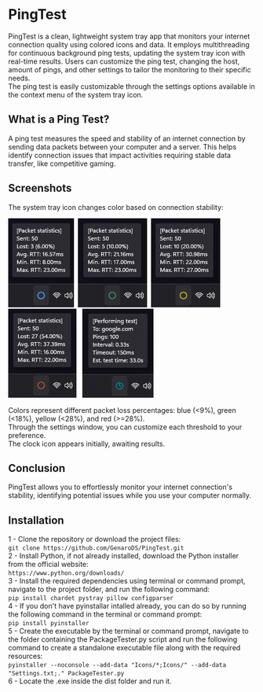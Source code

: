 # PingTest
PingTest is a clean, lightweight system tray app that monitors your internet connection quality using colored icons and data. It employs multithreading for continuous background ping tests, updating the system tray icon with real-time results. Users can customize the ping test, changing the host, amount of pings, and other settings to tailor the monitoring to their specific needs.  
The ping test is easily customizable through the settings options available in the context menu of the system tray icon.

## What is a Ping Test?
A ping test measures the speed and stability of an internet connection by sending data packets between your computer and a server. This helps identify connection issues that impact activities requiring stable data transfer, like competitive gaming.

## Screenshots
The system tray icon changes color based on connection stability:

<img src="Screenshots/Blue circle.jpg" alt="BlueCricle">&nbsp;
<img src="Screenshots/Green circle.jpg" alt="GreenCircle">&nbsp;
<img src="Screenshots/Yellow circle.jpg" alt="YellowCircle">&nbsp;
<img src="Screenshots/Red circle.jpg" alt="RedCircle">&nbsp;&nbsp;
<img src="Screenshots/Testing.jpg" alt="Testing...">

Colors represent different packet loss percentages: blue (<9%), green (<18%), yellow (<28%), and red (>=28%).  
Through the settings window, you can customize each threshold to your preference.  
The clock icon appears initially, awaiting results.

## Conclusion
PingTest allows you to effortlessly monitor your internet connection's stability, identifying potential issues while you use your computer normally.

## Installation

1 - Clone the repository or download the project files:  
```git clone https://github.com/GenaroDS/PingTest.git```  
2 - Install Python, if not already installed, download the Python installer from the official website:  
``` https://www.python.org/downloads/ ```  
3 - Install the required dependencies using terminal or command prompt, navigate to the project folder, and run the following command:  
```pip install chardet pystray pillow configparser```   
4 - If you don't have pyinstallar intalled already, you can do so by running the following command in the terminal or command prompt:  
```pip install pyinstaller```  
5 - Create the executable by the terminal or command prompt, navigate to the folder containing the PackageTester.py script and run the following command to create a standalone executable file along with the required resources:  
```pyinstaller --noconsole --add-data "Icons/*;Icons/" --add-data "Settings.txt;." PackageTester.py ```  
6 - Locate the .exe inside the dist folder and run it.
